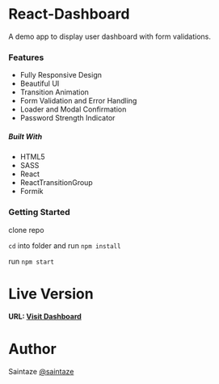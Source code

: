 # React-Dashboard
A demo app to display user dashboard with form validations.

### Features
+ Fully Responsive Design
+ Beautiful UI
+ Transition Animation
+ Form Validation and Error Handling
+ Loader and Modal Confirmation
+ Password Strength Indicator

##### Built With
+ HTML5
+ SASS
+ React
+ ReactTransitionGroup
+ Formik

### Getting Started
clone repo

`cd` into folder and run `npm install`

run `npm start`

# Live Version
#### URL: [Visit Dashboard](https://asteroid-vue.ayezahmed.vercel.app)

# Author
Saintaze [@saintaze](https://github.com/saintaze/)

